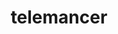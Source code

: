 ---
title: telemancer
redirect_from: telemancer
redirect_to: https://utdallas.box.com/s/58ggmzj5pnl66k66se4xa32puh6fzcn3
---